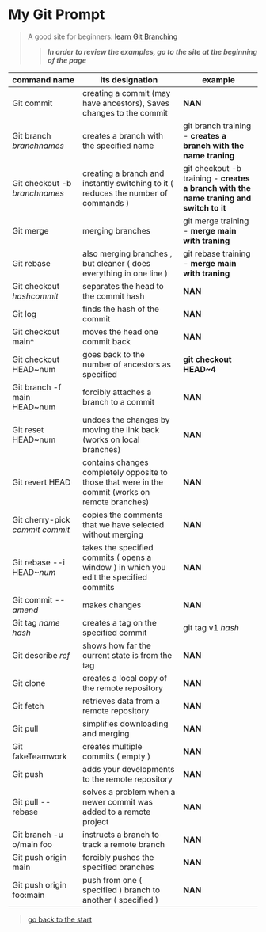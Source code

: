 # My Git Prompt
> A good site for beginners: [learn Git Branching](https://learngitbranching.js.org/?locale=ru_RU)
>> ***In order to review the examples, go to the site at the beginning of the page***

command name | its designation | example
:--- | --- | --- 
Git commit | creating a commit (may have ancestors), Saves changes to the commit |  **NAN** 
Git branch *branchnames* | creates a branch with the specified name | git branch training - **creates a branch with the name traning**
Git checkout -b *branchnames* | creating a branch and instantly switching to it ( reduces the number of commands ) | git checkout -b training - **creates a branch with the name traning and switch to it**
Git merge | merging branches | git merge training - **merge main with traning** 
Git rebase | also merging branches , but cleaner ( does everything in one line ) | git rebase training - **merge main with traning** 
Git checkout *hashcommit* | separates the head to the commit hash | **NAN**
Git log | finds the hash of the commit | **NAN**
Git checkout main^ | moves the head one commit back | **NAN**
Git checkout HEAD~num | goes back to the number of ancestors as specified | **git checkout HEAD~4** 
Git branch -f main HEAD~num | forcibly attaches a branch to a commit | **NAN**
Git reset HEAD~num | undoes the changes by moving the link back (works on local branches) | **NAN**
Git revert HEAD | contains changes completely opposite to those that were in the commit (works on remote branches) | **NAN**
Git cherry-pick *commit* *commit* | copies the comments that we have selected without merging | **NAN**
Git rebase --i HEAD~*num* | takes the specified commits ( opens a window ) in which you edit the specified commits | **NAN**
Git commit *--amend* | makes changes | **NAN**
Git tag *name* *hash* | creates a tag on the specified commit | git tag v1 *hash* 
Git describe *ref* | shows how far the current state is from the tag | **NAN**
Git clone | creates a local copy of the remote repository | **NAN**
Git fetch | retrieves data from a remote repository | **NAN**
Git pull | simplifies downloading and merging | **NAN**
Git fakeTeamwork | creates multiple commits ( empty ) | **NAN**
Git push | adds your developments to the remote repository | **NAN**
Git pull --rebase | solves a problem when a newer commit was added to a remote project | **NAN**
Git branch -u o/main foo | instructs a branch to track a remote branch | **NAN**
Git push origin main | forcibly pushes the specified branches | **NAN**
Git push origin foo:main | push from one ( specified ) branch to another ( specified ) | **NAN**

> [go back to the start](./readme.md)<br>

